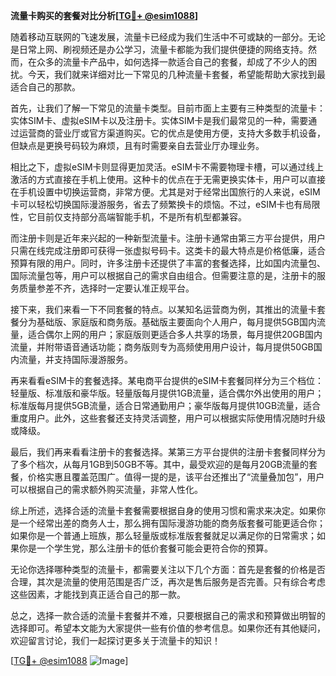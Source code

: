 **流量卡购买的套餐对比分析[[TG💪+ @esim1088](https://t.me/s/esim1088)]**

随着移动互联网的飞速发展，流量卡已经成为我们生活中不可或缺的一部分。无论是日常上网、刷视频还是办公学习，流量卡都能为我们提供便捷的网络支持。然而，在众多的流量卡产品中，如何选择一款适合自己的套餐，却成了不少人的困扰。今天，我们就来详细对比一下常见的几种流量卡套餐，希望能帮助大家找到最适合自己的那款。

首先，让我们了解一下常见的流量卡类型。目前市面上主要有三种类型的流量卡：实体SIM卡、虚拟eSIM卡以及注册卡。实体SIM卡是我们最常见的一种，需要通过运营商的营业厅或官方渠道购买。它的优点是使用方便，支持大多数手机设备，但缺点是更换号码较为麻烦，且有时需要亲自去营业厅办理业务。

相比之下，虚拟eSIM卡则显得更加灵活。eSIM卡不需要物理卡槽，可以通过线上激活的方式直接在手机上使用。这种卡的优点在于无需更换实体卡，用户可以直接在手机设置中切换运营商，非常方便。尤其是对于经常出国旅行的人来说，eSIM卡可以轻松切换国际漫游服务，省去了频繁换卡的烦恼。不过，eSIM卡也有局限性，它目前仅支持部分高端智能手机，不是所有机型都兼容。

而注册卡则是近年来兴起的一种新型流量卡。注册卡通常由第三方平台提供，用户只需在线完成注册即可获得一张虚拟号码卡。这类卡的最大特点是价格低廉，适合预算有限的用户。同时，许多注册卡还提供了丰富的套餐选择，比如国内流量包、国际流量包等，用户可以根据自己的需求自由组合。但需要注意的是，注册卡的服务质量参差不齐，选择时一定要认准正规平台。

接下来，我们来看一下不同套餐的特点。以某知名运营商为例，其推出的流量卡套餐分为基础版、家庭版和商务版。基础版主要面向个人用户，每月提供5GB国内流量，适合偶尔上网的用户；家庭版则更适合多人共享的场景，每月提供20GB国内流量，并附带语音通话功能；商务版则专为高频使用用户设计，每月提供50GB国内流量，并支持国际漫游服务。

再来看看eSIM卡的套餐选择。某电商平台提供的eSIM卡套餐同样分为三个档位：轻量版、标准版和豪华版。轻量版每月提供1GB流量，适合偶尔外出使用的用户；标准版每月提供5GB流量，适合日常通勤用户；豪华版每月提供10GB流量，适合重度用户。此外，这些套餐还支持灵活调整，用户可以根据实际使用情况随时升级或降级。

最后，我们再来看看注册卡的套餐选择。某第三方平台提供的注册卡套餐同样分为了多个档次，从每月1GB到50GB不等。其中，最受欢迎的是每月20GB流量的套餐，价格实惠且覆盖范围广。值得一提的是，该平台还推出了“流量叠加包”，用户可以根据自己的需求额外购买流量，非常人性化。

综上所述，选择合适的流量卡套餐需要根据自身的使用习惯和需求来决定。如果你是一个经常出差的商务人士，那么拥有国际漫游功能的商务版套餐可能更适合你；如果你是一个普通上班族，那么轻量版或标准版套餐就足以满足你的日常需求；如果你是一个学生党，那么注册卡的低价套餐可能会更符合你的预算。

无论你选择哪种类型的流量卡，都需要关注以下几个方面：首先是套餐的价格是否合理，其次是流量的使用范围是否广泛，再次是售后服务是否完善。只有综合考虑这些因素，才能找到真正适合自己的那一款。

总之，选择一款合适的流量卡套餐并不难，只要根据自己的需求和预算做出明智的选择即可。希望本文能为大家提供一些有价值的参考信息。如果你还有其他疑问，欢迎留言讨论，我们一起探讨更多关于流量卡的知识！

[[TG💪+ @esim1088](https://t.me/s/esim1088) ![Image](https://i.postimg.cc/4NQfJmqS/Snipaste-2025-05-13-00-14-12.png)]
